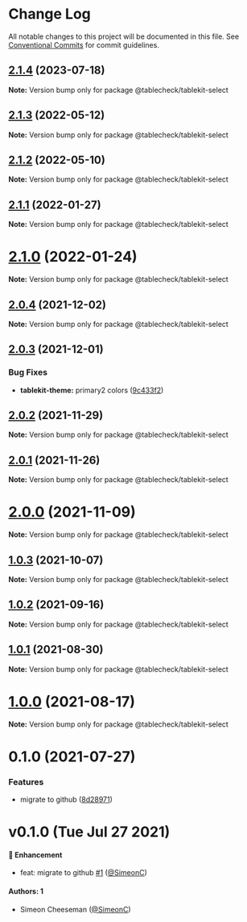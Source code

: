 # Change Log

All notable changes to this project will be documented in this file.
See [Conventional Commits](https://conventionalcommits.org) for commit guidelines.

## [2.1.4](https://github.com/tablecheck/tablekit/compare/@tablecheck/tablekit-select@2.1.3...@tablecheck/tablekit-select@2.1.4) (2023-07-18)

**Note:** Version bump only for package @tablecheck/tablekit-select





## [2.1.3](https://github.com/tablecheck/tablekit/compare/@tablecheck/tablekit-select@2.1.2...@tablecheck/tablekit-select@2.1.3) (2022-05-12)

**Note:** Version bump only for package @tablecheck/tablekit-select





## [2.1.2](https://github.com/tablecheck/tablekit/compare/@tablecheck/tablekit-select@2.1.1...@tablecheck/tablekit-select@2.1.2) (2022-05-10)

**Note:** Version bump only for package @tablecheck/tablekit-select





## [2.1.1](https://github.com/tablecheck/tablekit/compare/@tablecheck/tablekit-select@2.1.0...@tablecheck/tablekit-select@2.1.1) (2022-01-27)

**Note:** Version bump only for package @tablecheck/tablekit-select





# [2.1.0](https://github.com/tablecheck/tablekit/compare/@tablecheck/tablekit-select@2.0.4...@tablecheck/tablekit-select@2.1.0) (2022-01-24)

**Note:** Version bump only for package @tablecheck/tablekit-select





## [2.0.4](https://github.com/tablecheck/tablekit/compare/@tablecheck/tablekit-select@2.0.3...@tablecheck/tablekit-select@2.0.4) (2021-12-02)

**Note:** Version bump only for package @tablecheck/tablekit-select





## [2.0.3](https://github.com/tablecheck/tablekit/compare/@tablecheck/tablekit-select@2.0.2...@tablecheck/tablekit-select@2.0.3) (2021-12-01)


### Bug Fixes

* **tablekit-theme:** primary2 colors ([9c433f2](https://github.com/tablecheck/tablekit/commit/9c433f20e88cd2c1a9abc1cf2fcab8623635c677))





## [2.0.2](https://github.com/tablecheck/tablekit/compare/@tablecheck/tablekit-select@2.0.1...@tablecheck/tablekit-select@2.0.2) (2021-11-29)

**Note:** Version bump only for package @tablecheck/tablekit-select





## [2.0.1](https://github.com/tablecheck/tablekit/compare/@tablecheck/tablekit-select@2.0.0...@tablecheck/tablekit-select@2.0.1) (2021-11-26)

**Note:** Version bump only for package @tablecheck/tablekit-select





# [2.0.0](https://github.com/tablecheck/tablekit/compare/@tablecheck/tablekit-select@1.0.3...@tablecheck/tablekit-select@2.0.0) (2021-11-09)

**Note:** Version bump only for package @tablecheck/tablekit-select





## [1.0.3](https://github.com/tablecheck/tablekit/compare/@tablecheck/tablekit-select@1.0.2...@tablecheck/tablekit-select@1.0.3) (2021-10-07)

**Note:** Version bump only for package @tablecheck/tablekit-select





## [1.0.2](https://github.com/tablecheck/tablekit/compare/@tablecheck/tablekit-select@1.0.1...@tablecheck/tablekit-select@1.0.2) (2021-09-16)

**Note:** Version bump only for package @tablecheck/tablekit-select





## [1.0.1](https://github.com/tablecheck/tablekit/compare/@tablecheck/tablekit-select@1.0.0...@tablecheck/tablekit-select@1.0.1) (2021-08-30)

**Note:** Version bump only for package @tablecheck/tablekit-select





# [1.0.0](https://github.com/tablecheck/tablekit/compare/@tablecheck/tablekit-select@0.1.0...@tablecheck/tablekit-select@1.0.0) (2021-08-17)

**Note:** Version bump only for package @tablecheck/tablekit-select





# 0.1.0 (2021-07-27)


### Features

* migrate to github ([8d28971](https://github.com/tablecheck/tablekit/commit/8d28971175010fcb2a3cd9c48a749e7af1bdc9f9))





# v0.1.0 (Tue Jul 27 2021)

#### 🚀 Enhancement

- feat: migrate to github [#1](https://github.com/tablecheck/tablekit/pull/1) ([@SimeonC](https://github.com/SimeonC))

#### Authors: 1

- Simeon Cheeseman ([@SimeonC](https://github.com/SimeonC))

